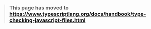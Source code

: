 > ### This page has moved to https://www.typescriptlang.org/docs/handbook/type-checking-javascript-files.html